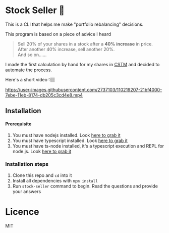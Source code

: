 # Stock Seller 💸

This is a CLI that helps me make "portfolio rebalancing" decisions.

This program is based on a piece of advice I heard

> Sell 20% of your shares in a stock after a __40% increase__ in price. <br />
> After another 40% increase, sell another 20%. <br />
> And so on......

I made the first calculation by hand for my shares in [CSTM](https://finance.yahoo.com/quote/CSTM?p=CSTM&.tsrc=fin-srch) and decided to automate the process.

Here's a short video 👇🏽


https://user-images.githubusercontent.com/2737103/110219207-21bf4000-7ebe-11eb-8174-db205c3cd4e8.mp4




## Installation

#### Prerequisite

1. You must have nodejs installed. Look [here to grab it](https://nodejs.org/en/)
2. You must have typescript installed. Look [here to grab it](https://www.typescriptlang.org/download)
3. You must have ts-node installed, it's a typescript execution and REPL for node.js. Look [here to grab it](https://github.com/TypeStrong/ts-node)

### Installation steps

1. Clone this repo and `cd` into it
2. Install all dependencies with `npm install`
3. Run `stock-seller` command to begin. Read the questions and provide your answers

# Licence
MIT
